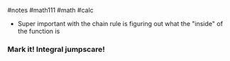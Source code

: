 #notes #math111 #math #calc


- Super important with the chain rule is figuring out what the "inside" of the function is

### Mark it! Integral jumpscare!


